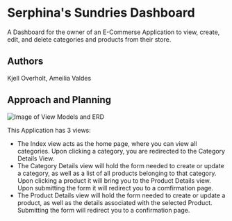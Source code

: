 # Serphina's Sundries Dashboard
A Dashboard for the owner of an E-Commerse Application to view, create, edit, and delete categories and products from their store.

## Authors
Kjell Overholt, Ameilia Valdes

## Approach and Planning
![Image of View Models and ERD](./SeraphinasSundries.jpg)

This Application has 3 views: 
- The Index view acts as the home page, where you can view all categories. Upon clicking a category, you are redirected to the Category Details View.
- The Category Details view will hold the form needed to create or update a category, as well as a list of all products belonging to that category. Upon clicking a product it will bring you to the Product Details view. Upon submitting the form it will redirect you to a comfirmation page.
- The Product Details view will hold the form needed to create or update a product, as well as the details associated with the selected Product. Submitting the form will redirect you to a confirmation page.